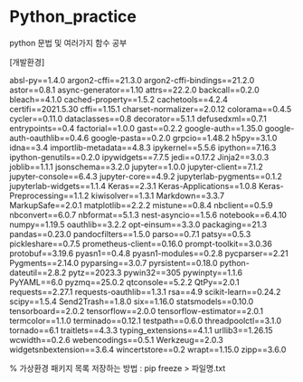# Python_practice
python 문법 및 여러가지 함수 공부

[개발환경]

absl-py==1.4.0
argon2-cffi==21.3.0
argon2-cffi-bindings==21.2.0
astor==0.8.1
async-generator==1.10
attrs==22.2.0
backcall==0.2.0
bleach==4.1.0
cached-property==1.5.2
cachetools==4.2.4
certifi==2021.5.30
cffi==1.15.1
charset-normalizer==2.0.12
colorama==0.4.5
cycler==0.11.0
dataclasses==0.8
decorator==5.1.1
defusedxml==0.7.1
entrypoints==0.4
factorial==1.0.0
gast==0.2.2
google-auth==1.35.0
google-auth-oauthlib==0.4.6
google-pasta==0.2.0
grpcio==1.48.2
h5py==3.1.0
idna==3.4
importlib-metadata==4.8.3
ipykernel==5.5.6
ipython==7.16.3
ipython-genutils==0.2.0
ipywidgets==7.7.5
jedi==0.17.2
Jinja2==3.0.3
joblib==1.1.1
jsonschema==3.2.0
jupyter==1.0.0
jupyter-client==7.1.2
jupyter-console==6.4.3
jupyter-core==4.9.2
jupyterlab-pygments==0.1.2
jupyterlab-widgets==1.1.4
Keras==2.3.1
Keras-Applications==1.0.8
Keras-Preprocessing==1.1.2
kiwisolver==1.3.1
Markdown==3.3.7
MarkupSafe==2.0.1
matplotlib==2.2.2
mistune==0.8.4
nbclient==0.5.9
nbconvert==6.0.7
nbformat==5.1.3
nest-asyncio==1.5.6
notebook==6.4.10
numpy==1.19.5
oauthlib==3.2.2
opt-einsum==3.3.0
packaging==21.3
pandas==0.23.0
pandocfilters==1.5.0
parso==0.7.1
patsy==0.5.3
pickleshare==0.7.5
prometheus-client==0.16.0
prompt-toolkit==3.0.36
protobuf==3.19.6
pyasn1==0.4.8
pyasn1-modules==0.2.8
pycparser==2.21
Pygments==2.14.0
pyparsing==3.0.7
pyrsistent==0.18.0
python-dateutil==2.8.2
pytz==2023.3
pywin32==305
pywinpty==1.1.6
PyYAML==6.0
pyzmq==25.0.2
qtconsole==5.2.2
QtPy==2.0.1
requests==2.27.1
requests-oauthlib==1.3.1
rsa==4.9
scikit-learn==0.24.2
scipy==1.5.4
Send2Trash==1.8.0
six==1.16.0
statsmodels==0.10.0
tensorboard==2.0.2
tensorflow==2.0.0
tensorflow-estimator==2.0.1
termcolor==1.1.0
terminado==0.12.1
testpath==0.6.0
threadpoolctl==3.1.0
tornado==6.1
traitlets==4.3.3
typing_extensions==4.1.1
urllib3==1.26.15
wcwidth==0.2.6
webencodings==0.5.1
Werkzeug==2.0.3
widgetsnbextension==3.6.4
wincertstore==0.2
wrapt==1.15.0
zipp==3.6.0

% 가상환경 패키지 목록 저장하는 방법 : pip freeze > 파일명.txt
